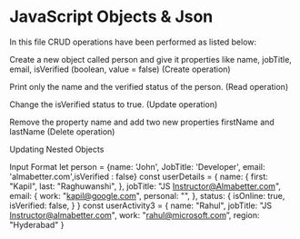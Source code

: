 # JavaScript Objects & Json


In this file CRUD operations have been performed as listed below:


Create a new object called person and give it properties like name, jobTitle, email, isVerified (boolean, value = false) (Create operation)

Print only the name and the verified status of the person. (Read operation)

Change the isVerified status to true. (Update operation)

Remove the property name and add two new properties firstName and lastName (Delete operation)

Updating Nested Objects


Input Format
let person = {name: 'John', JobTitle: 'Developer', email: 'almabetter.com',isVerified : false}
const userDetails = { name: { first: "Kapil", last: "Raghuwanshi", }, jobTitle: "JS Instructor@Almabetter.com", email: { work: "kapil@google.com", personal: "", }, status: { isOnline: true, isVerified: false, } }
const userActivity3 = { name: "Rahul", jobTitle: "JS Instructor@almabetter.com", work: "rahul@microsoft.com”, region: "Hyderabad" }
